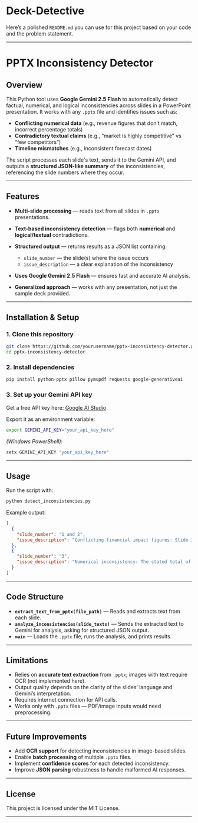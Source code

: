# Deck-Detective
Here’s a polished `README.md` you can use for this project based on your code and the problem statement.

---

# **PPTX Inconsistency Detector**

## **Overview**

This Python tool uses **Google Gemini 2.5 Flash** to automatically detect factual, numerical, and logical inconsistencies across slides in a PowerPoint presentation.
It works with any `.pptx` file and identifies issues such as:

* **Conflicting numerical data** (e.g., revenue figures that don’t match, incorrect percentage totals)
* **Contradictory textual claims** (e.g., “market is highly competitive” vs “few competitors”)
* **Timeline mismatches** (e.g., inconsistent forecast dates)

The script processes each slide's text, sends it to the Gemini API, and outputs a **structured JSON-like summary** of the inconsistencies, referencing the slide numbers where they occur.

---

## **Features**

* **Multi-slide processing** — reads text from all slides in `.pptx` presentations.
* **Text-based inconsistency detection** — flags both **numerical** and **logical/textual** contradictions.
* **Structured output** — returns results as a JSON list containing:

  * `slide_number` — the slide(s) where the issue occurs
  * `issue_description` — a clear explanation of the inconsistency
* **Uses Google Gemini 2.5 Flash** — ensures fast and accurate AI analysis.
* **Generalized approach** — works with any presentation, not just the sample deck provided.

---

## **Installation & Setup**

### **1. Clone this repository**

```bash
git clone https://github.com/yourusername/pptx-inconsistency-detector.git
cd pptx-inconsistency-detector
```

### **2. Install dependencies**

```bash
pip install python-pptx pillow pymupdf requests google-generativeai
```

### **3. Set up your Gemini API key**

Get a free API key here: [Google AI Studio](https://aistudio.google.com/app/apikey)

Export it as an environment variable:

```bash
export GEMINI_API_KEY="your_api_key_here"
```

*(Windows PowerShell)*:

```powershell
setx GEMINI_API_KEY "your_api_key_here"
```

---

## **Usage**

Run the script with:

```bash
python detect_inconsistencies.py
```

Example output:

```json
[
  {
    "slide_number": "1 and 2",
    "issue_description": "Conflicting financial impact figures: Slide 1 states '$2M' impact, while Slide 2 claims '$3M saved in lost productivity hours annually'."
  },
  {
    "slide_number": "3",
    "issue_description": "Numerical inconsistency: The stated total of '50 Hours Saved Per Consultant Monthly' contradicts the sum of time-saving categories (40 hours)."
  }
]
```

---

## **Code Structure**

* **`extract_text_from_pptx(file_path)`** — Reads and extracts text from each slide.
* **`analyze_inconsistencies(slide_texts)`** — Sends the extracted text to Gemini for analysis, asking for structured JSON output.
* **`main`** — Loads the `.pptx` file, runs the analysis, and prints results.

---

## **Limitations**

* Relies on **accurate text extraction** from `.pptx`; images with text require OCR (not implemented here).
* Output quality depends on the clarity of the slides’ language and Gemini’s interpretation.
* Requires internet connection for API calls.
* Works only with `.pptx` files — PDF/image inputs would need preprocessing.

---

## **Future Improvements**

* Add **OCR support** for detecting inconsistencies in image-based slides.
* Enable **batch processing** of multiple `.pptx` files.
* Implement **confidence scores** for each detected inconsistency.
* Improve **JSON parsing** robustness to handle malformed AI responses.

---

## **License**

This project is licensed under the MIT License.

---

